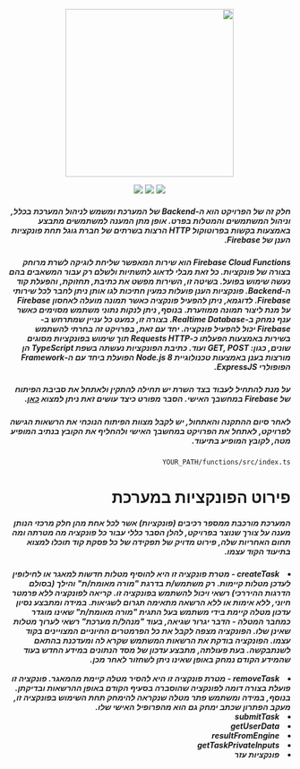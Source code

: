 <div dir="rtl">
  <p align="center">
    <a href="https://asmlearn.com/"><img src="https://i.imagesup.co/images2/42354bf8b1da4e293ec1f2fe01d6c83fadf50eb8.png" width="300"></a>
  </p>
<p align="center">
   <a href="https://firebase.google.com/docs/web/setup?authuser=0#from-the-cdn/"><img src="https://img.shields.io/badge/Firebase-v7.19.0-blue"></a>
   <a href="https://nodejs.org/en/docs/"><img src="https://img.shields.io/badge/Node.js-8-lightorange"></a>
   <a href="https://expressjs.com/"><img src="https://img.shields.io/badge/ExpressJS-v4.x-lightgrey"></a>
</p>
 <h5>
   חלק זה של הפרויקט הוא ה-Backend של המערכת ומשמש לניהול המערכת בכלל, וניהול המשתמשים והמטלות בפרט. אופן מתן המענה למשתמשים מתבצע באמצעות בקשות בפרוטוקול HTTP הרצות בשרתים של חברת גוגל תחת פונקציות הענן של Firebase. 
 </h5>
  <h5>
    Firebase Cloud Functions הוא שירות המאפשר שליחת לוגיקה לשרת מרוחק בצורה של פונקציות. כל זאת מבלי לדאוג לתשתיות ולשלם רק עבור המשאבים בהם נעשה שימוש בפועל. בשיטה זו, השירות מפשט את כתיבת, תחזוקת, והפעלת קוד ה-Backend.
פונקציות הענן פועלות כמעין חתיכות לגו אותן ניתן לחבר לכל שירותי Firebase. לדוגמא, ניתן להפעיל פונקציה כאשר תמונה מועלה לאחסון Firebase על מנת ליצור תמונה ממוזערת. בנוסף, ניתן לנקות נתוני משתמש מסוימים כאשר ענף נמחק ב-Realtime Database. בצורה זו, כמעט כל עניין שמתרחש ב- Firebase יכול להפעיל פונקציה. 
יחד עם זאת, בפרויקט זה בחרתי להשתמש בשירות באמצעות הפעלתו כ-Requests HTTP תוך שימוש בפונקציות מסוגים שונים, כגון: GET, POST ועוד. כתיבת הפונקציות נעשתה בשפת TypeScript הן מורצות בענן באמצעות טכנולוגיית Node.js 8 הפועלת ביחד עם ה-Framework הפופולרי ExpressJS.
  </h5>
  <h5>על מנת להתחיל לעבוד בצד השרת יש תחילה להתקין ולאתחל את סביבת הפיתוח של Firebase במחשבך האישי. הסבר מפורט כיצד עושים זאת ניתן למצוא <a href="https://firebase.google.com/docs/functions/get-started?hl=en">כאן</a>.</h5>
  <h5>לאחר סיום ההתקנה והאתחול, יש לקבל מצוות הפיתוח הנוכחי את הרשאות הגישה לפרויקט, לאתחל את הפרויקט במחשבך האישי ולהחליף את הקובץ בנתיב המופיע מטה, לקובץ המופיע בתיעוד.</h5>
 
  ```
  YOUR_PATH/functions/src/index.ts
  ```
    
 # פירוט הפונקציות במערכת
 <h5>המערכת מורכבת ממספר רכיבים (פונקציות) אשר לכל אחת מהן חלק מרכזי הנותן מענה על צורך שנוצר בפרויקט, להלן הסבר כללי עבור כל פונקציה מה מטרתה ומה תחום האחריות שלה, פירוט מדויק של תפקידה של כל פסקת קוד תוכלו למצוא בתיעוד הקוד עצמו.</h5>
 <h5>
  <li>createTask - מטרת פונקציה זו היא להוסיף מטלות חדשות למאגר או לחילופין לעדכן מטלות קיימות. רק משתמש/ת בדרגת "מורה מאומת/ת" והילך (בסולם הדרגות ההיררכי) רשאי ויכול להשתמש בפונקציה זו. קריאה לפונקציה ללא פרמטר חיוני, ללא אימות או ללא הרשאה מתאימה תגרום לשגיאות. במידה ומתבצע נסיון עדכון מטלה קיימת בידי משתמש בעל התגית "מורה מאומת/ת" שאינו מוגדר כמחבר המטלה - הדבר יגרור שגיאה, בעוד "מנהל/ת מערכת" רשאי לערוך מטלות שאינן שלו. הפונקציה מצפה לקבל את כל הפרמטרים החיוניים המצויינים בקוד עצמו. הפונקציה בודקת את הרשאות המשתמש שקרא לה ומעדכנת בהתאם לשנתבקשה. בעת פעולתה, מתבצע עדכון של מסד הנתונים במידע החדש בעוד שהמידע הקודם נמחק באופן שאינו ניתן לשחזור לאחר מכן.</li>
  <br/>
  <li><span style="font-weight: bold;">removeTask</span> - מטרת פונקציה זו היא להסיר מטלה קיימת מהמאגר. פונקציה זו פועלת בצורה דומה לפונקציה שהוסברה בסעיף הקודם באופן ההרשאות ובדיקתן. בנוסף, במידה ומשתמש פתר מטלה שנקראה להימחק תחת השימוש בפונקציה זו, מעקב הפתרון שכתב ימחק גם הוא מהפרופיל האישי שלו.</li>
  <li>submitTask</li>
  <li>getUserData</li>
  <li>resultFromEngine</li>
  <li>getTaskPrivateInputs</li>
  <li>פונקציות עזר</li>
</h5>
</div>
